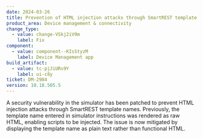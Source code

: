 ```yaml
---
date: 2024-03-26
title: Prevention of HTML injection attacks through SmartREST template names
product_area: Device management & connectivity
change_type:
  - value: change-VSkj2iV9m
    label: Fix
component:
  - value: component--KIsStyzM
    label: Device Management app
build_artifact:
  - value: tc-pjJiURv9Y
    label: ui-c8y
ticket: DM-2984
version: 10.18.505.5
---
```

A security vulnerability in the simulator has been patched to prevent HTML injection attacks through SmartREST template names. Previously, the template name entered in simulator instructions was rendered as raw HTML, enabling scripts to be injected. The issue is now mitigated by displaying the template name as plain text rather than functional HTML.
